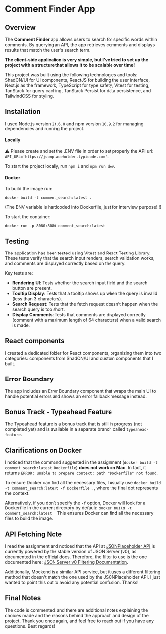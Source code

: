 # Comment Finder App

## Overview

The **Comment Finder** app allows users to search for specific words within comments. By querying an API, the app retrieves comments and displays results that match the user's search term.

**The client-side application is very simple, but I’ve tried to set up the project with a structure that allows it to be scalable over time!**

This project was built using the following technologies and tools: ShadCN/UI for UI components, ReactJS for building the user interface, Next.js as the framework, TypeScript for type safety, Vitest for testing, TanStack for query caching, TanStack Persist for data persistence, and TailwindCSS for styling.

## Installation

I used Node.js version `23.6.0` and npm version `10.9.2` for managing dependencies and running the project.

#### Locally

⚠️ Please create and set the .ENV file in order to set properly the API url:
`API_URL='https://jsonplaceholder.typicode.com'`.

To start the project locally, run `npm i` and `npm run dev`.

#### Docker

To build the image run:

`docker build -t comment_search:latest .`

(The ENV variable is hardcoded into Dockerfile, just for interview purpose!!!)

To start the container:

`docker run -p 8080:8080 comment_search:latest`

## Testing

The application has been tested using Vitest and React Testing Library. These tests verify that the search input renders, search validation works, and comments are displayed correctly based on the query.

Key tests are:

- **Rendering UI**: Tests whether the search input field and the search button are present.
- **Tooltip Display**: Tests that a tooltip shows up when the query is invalid (less than 3 characters).
- **Search Request**: Tests that the fetch request doesn’t happen when the search query is too short.
- **Display Comments**: Tests that comments are displayed correctly (comment with a maximum length of 64 characters) when a valid search is made.

## React components

I created a dedicated folder for React components, organizing them into two categories: components from ShadCN/UI and custom components that I built.

## Error Boundary

The app includes an Error Boundary component that wraps the main UI to handle potential errors and shows an error fallback message instead.

## Bonus Track - Typeahead Feature

The Typeahead feature is a bonus track that is still in progress (not completed yet) and is available in a separate branch called `typeahead-feature`.

## Clarifications on Docker

I noticed that the command suggested in the assignment (`docker build -t comment_search:latest Dockerfile`) **does not work on Mac**. In fact, it returns `ERROR: unable to prepare context: path "Dockerfile" not found`.

To ensure Docker can find all the necessary files, I usually use `docker build -t comment_search:latest -f Dockerfile .`, where the final dot represents the context.

Alternatively, if you don't specify the `-f` option, Docker will look for a Dockerfile in the current directory by default:
`docker build -t comment_search:latest .`
This ensures Docker can find all the necessary files to build the image.

## API Fetching Note

I read the assignment and noticed that the API at [JSONPlaceholder API](https://jsonplaceholder.typicode.com/) is currently powered by the stable version of JSON Server (v0), as documented in the official docs. Therefore, the filter to use is the one documented here: [JSON Server v0 Filtering Documentation](https://github.com/typicode/json-server/tree/v0?tab=readme-ov-file#filter).

Additionally, Mockend is a similar API service, but it uses a different filtering method that doesn't match the one used by the JSONPlaceholder API. I just wanted to point this out to avoid any potential confusion. Thanks!

## Final Notes

The code is commented, and there are additional notes explaining the choices made and the reasons behind the approach and design of the project. Thank you once again, and feel free to reach out if you have any questions. Best regards!
